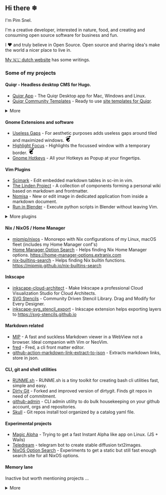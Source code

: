 ## Hi there ❄

I'm Pim Snel.

I'm a creative developer, interested in nature, food, and creating and consuming open source software for business and fun.

I ❤️ and truly believe in Open Source. Open source and sharing idea's make the world a nicer place to live in.

[My 🇳🇱 dutch website](https://pimsnel.nl) has some writings.

### Some of my projects

#### Quiqr - Headless desktop CMS for Hugo.
- [Quiqr App](https://github.com/quiqr/quiqr-desktop) - The Quiqr Desktop app for Mac, Windows and Linux.
- [Quiqr Community Templates](https://github.com/quiqr/quiqr-community-templates) - Ready to use [site templates for Quiqr](https://quiqr.github.io/quiqr-community-templates/). 

<details>
  <summary>More</summary>

- [Quiqr](https://www.quiqr.org) - Quiqr Project Page
- [The Quiqr Book](https://book.quiqr.org/) - The Quiqr Book, for editors and developers.
</details>

#### Gnome Extensions and software
- [Useless Gaps](https://github.com/mipmip/gnome-shell-extensions-useless-gaps) - For aesthetic purposes adds useless gaps around tiled and maximized windows. [![gnome](./gnome.jpg)](https://extensions.gnome.org/extension/4684/useless-gaps/)
- [Highlight Focus](https://github.com/mipmip/gnome-shell-extensions-highlight-focus) - Highlights the focussed window with a temporary border. [![gnome](./gnome.jpg)](https://extensions.gnome.org/extension/4699/highlight-focus/)
- [Gnome Hotkeys](https://github.com/mipmip/gnome-hotkeys.cr) - All your Hotkeys as Popup at your fingertips.

#### Vim Plugins
- [Scimark](https://github.com/mipmip/vim-scimark) - Edit embedded markdown tables in sc-im in vim.
- [The Linden Project](https://github.com/linden-project) - A collection of components forming a personal wiki based on markdown and frontmatter.
- [Nomisa](https://github.com/mipmip/vim-nomisa) - New or edit image in dedicated application from inside a markdown document.
- [Run in Blender](https://github.com/mipmip/vim-run-in-blender) - Execute python scripts in Blender without leaving Vim.

<details>
  <summary>More plugins</summary>

- [Open in MIP plugin](https://github.com/mipmip/vim-open-mip) - Opens current file in Markdown in Preview, without blocking Vim.
- [HotPop](https://github.com/mipmip/vim-hotpop) - Defines Vim mappings and show them in a help popup.
- [Show in Filemanager](https://github.com/mipmip/vim-show-in-filemanager) - Show current file in buffer in OS Filemanager (Linux + Mac).
- [Panel Manager](https://github.com/mipmip/panelmanager.vim) - Panel Manager for Vim.
- [White Writer](https://github.com/mipmip/vim-whitewriter) - Typewriter colorscheme with a pure white background.
- [Petra](https://github.com/mipmip/vim-petra) - Warm chocolate brown colorscheme.
</details>

#### Nix / NixOS / Home Manager
- [mipmip/nixos](https://github.com/mipmip/nixos) - Monorepo with Nix configurations of my Linux, macOS fleet (includes my Home Manager conf's)
- [Home Manager Option Search](https://github.com/mipmip/home-manager-option-search) - Helps finding Nix Home Manager options. https://home-manager-options.extranix.com
- [nix-builtins-search](https://github.com/mipmip/nix-builtins-search) - Helps finding Nix builtin functions. https://mipmip.github.io/nix-builtins-search

#### Inkscape
- [inkscape-cloud-architect](https://github.com/mipmip/inkscape-cloud-architect) - Make Inkscape a professional Cloud Visualization Studio for Cloud Architects.
- [SVG Stencils](https://github.com/svg-stencils/svg-stencils.github.io) - Community Driven Stencil Library. Drag and Modify for Every Designer.
- [inkscape-svg_stencil_export](https://github.com/svg-stencils/inkscape-svg_stencil_export) - Inkscape extension helps exporting layers to https://svg-stencils.github.io

#### Markdown related
- [MIP](https://github.com/mipmip/mip.rs) - A fast and suckless Markdown viewer in a WebView not a browser. Ideal companion with Vim or NeoVim.
- [fred](https://github.com/linden-project/fred) - Fred, a cli front matter editor.
- [github-action-markdown-link-extract-to-json](https://github.com/mipmip/github-action-markdown-link-extract-to-json) - Extracts markdown links, store in json.

#### CLI, git and shell utilities
- [RUNME.sh](https://github.com/mipmip/RUNME.sh) - RUNME.sh is a tiny toolkit for creating bash cli utilities fast, simple and easy.
- [Dirty Git](https://github.com/mipmip/dirtygit) - Forked and improved version of dirtygit.  Finds git repos in need of commitment.
- [github-admin](https://github.com/mipmip/github-admin) - CLI admin utility to do bulk housekeeping on your github account, orgs and repositories.
- [Skull](https://github.com/mipmip/skull) - Git repos install tool organized by a catalog yaml file.

#### Experimental projects
- [Magic Alpha](https://github.com/mipmip/magic-alpha) - Trying to get a fast Instant Alpha like app on Linux. (JS + Wails)
- [Teledream](https://github.com/mipmip/teledream) - telegram bot to create stable diffusion txt2images.
- [NixOS Option Search](https://github.com/mipmip/nixos-option-search) - Experiments to get a static but still fast enough search site for all NixOS options.

#### Memory lane

Inactive but worth mentioning projects ...

<details>
  <summary>More</summary>
  
- [PDF Letterhead Source Code](https://github.com/pdfletterhead/pdf_letterhead) - PDF Letterheads git repository with latest source code.
- [YAPDFKit](https://github.com/mipmip/YAPDFKit) - Independant PDF Kit for parsing and modifying PDF's. In ObjC for OS X and iOS
- [Passing Train](https://github.com/passing-train) - Time Tracker research project using the passing train methodology.
- [AwesomeWM Screenshots Gallery](https://mipmip.github.io/awesomewm-screenshots/) - More friendy gallery of screenshots from the Awesome WM Community.
- [Liszt](http://liszt.munstermade.com/) - Upload images in the cloud for Markdown.
- [Exact Online Api Stuff](https://github.com/topics/eolibs) - Libs and stuff to communicate with the Exact Online Api focussing on Ruby, iOS and MacOS.

</details>
